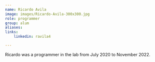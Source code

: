 ```yaml
---
name: Ricardo Avila
image: images/Ricardo-Avila-300x300.jpg
role: programmer
group: alum
aliases:
links:
    linkedin: ravila4

---
```


Ricardo was a programmer in the lab from July 2020 to November 2022.